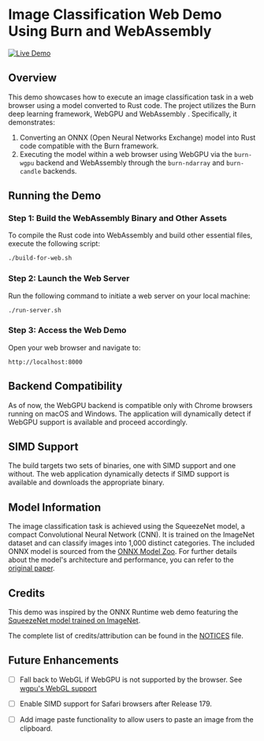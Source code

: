 # Image Classification Web Demo Using Burn and WebAssembly

[![Live Demo](https://img.shields.io/badge/live-demo-brightgreen)](https://antimora.github.io/image-classification/)


## Overview

This demo showcases how to execute an image classification task in a web browser using a model
converted to Rust code. The project utilizes the Burn deep learning framework, WebGPU and
WebAssembly . Specifically, it demonstrates:

1. Converting an ONNX (Open Neural Networks Exchange) model into Rust code compatible with the Burn
   framework.
2. Executing the model within a web browser using WebGPU via the `burn-wgpu` backend and WebAssembly
   through the `burn-ndarray` and `burn-candle` backends.

## Running the Demo

### Step 1: Build the WebAssembly Binary and Other Assets

To compile the Rust code into WebAssembly and build other essential files, execute the following
script:

```bash
./build-for-web.sh
```

### Step 2: Launch the Web Server

Run the following command to initiate a web server on your local machine:

```bash
./run-server.sh
```

### Step 3: Access the Web Demo

Open your web browser and navigate to:

```plaintext
http://localhost:8000
```

## Backend Compatibility

As of now, the WebGPU backend is compatible only with Chrome browsers running on macOS and Windows.
The application will dynamically detect if WebGPU support is available and proceed accordingly.

## SIMD Support

The build targets two sets of binaries, one with SIMD support and one without. The web application
dynamically detects if SIMD support is available and downloads the appropriate binary.

## Model Information

The image classification task is achieved using the SqueezeNet model, a compact Convolutional Neural
Network (CNN). It is trained on the ImageNet dataset and can classify images into 1,000 distinct
categories. The included ONNX model is sourced from the
[ONNX Model Zoo](https://github.com/onnx/models/tree/main/vision/classification/squeezenet). For
further details about the model's architecture and performance, you can refer to the
[original paper](https://arxiv.org/abs/1602.07360).

## Credits

This demo was inspired by the ONNX Runtime web demo featuring the
[SqueezeNet model trained on ImageNet](https://microsoft.github.io/onnxruntime-web-demo/#/squeezenet).

The complete list of credits/attribution can be found in the [NOTICES](NOTICES.md) file.

## Future Enhancements

- [ ] Fall back to WebGL if WebGPU is not supported by the browser. See
      [wgpu's WebGL support ](https://github.com/gfx-rs/wgpu/wiki/Running-on-the-Web-with-WebGPU-and-WebGL)

- [ ] Enable SIMD support for Safari browsers after Release 179.

- [ ] Add image paste functionality to allow users to paste an image from the clipboard.
